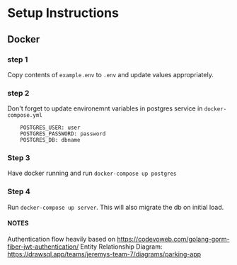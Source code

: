 # Setup Instructions
## Docker

### step 1
Copy contents of `example.env` to `.env` and update values appropriately.

### step 2
Don't forget to update environemnt variables in postgres service in `docker-compose.yml`
```
    POSTGRES_USER: user
    POSTGRES_PASSWORD: password
    POSTGRES_DB: dbname
```

### Step 3
Have docker running and run `docker-compose up postgres`

### Step 4
Run `docker-compose up server`. This will also migrate the db on initial load.

#### NOTES
Authentication flow heavily based on https://codevoweb.com/golang-gorm-fiber-jwt-authentication/
Entity Relationship Diagram: https://drawsql.app/teams/jeremys-team-7/diagrams/parking-app
